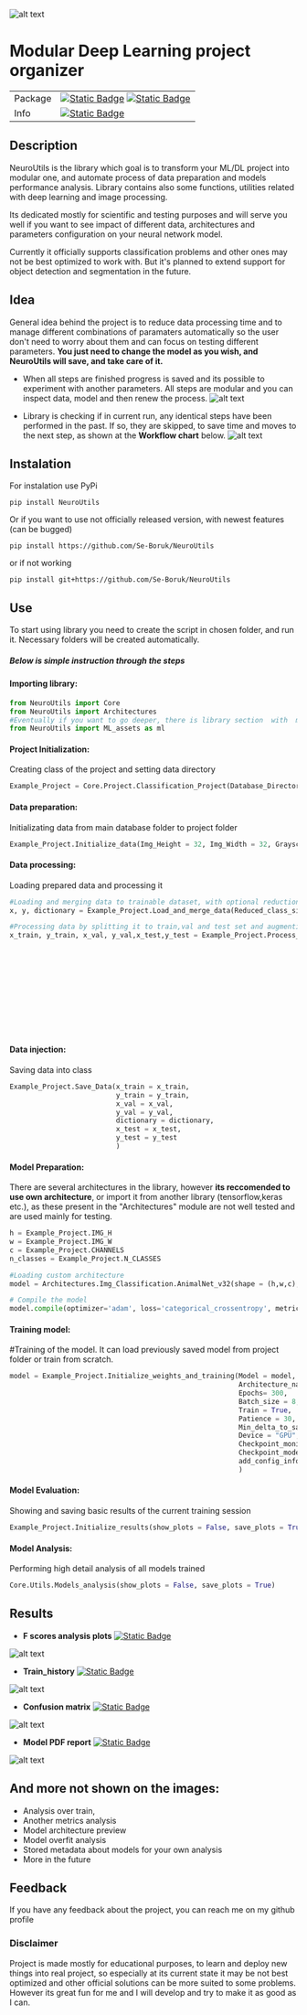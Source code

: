 
![alt text](https://github.com/Se-Boruk/NeuroUtils/blob/main/ReadMe_files/Logo_with_name.svg?raw=true)
# Modular Deep Learning project organizer





|           |          |
| :-------- | :------- |
| Package   | [![Static Badge](https://img.shields.io/badge/GitHub_Version-0.2.2-purple)](https://github.com/Se-Boruk/NeuroUtils) [![Static Badge](https://img.shields.io/badge/PyPi%20Version-0.2.1-blue)](https://pypi.org/project/NeuroUtils/)|
| Info      | [![Static Badge](https://img.shields.io/badge/License-Apache%202.0-green)](https://github.com/Se-Boruk/NeuroUtils/blob/main/LICENSE.txt)|



## Description
NeuroUtils is the library which goal is to transform your ML/DL project into modular one, and automate process of data preparation and models performance analysis. Library contains also some functions, utilities related with deep learning and image processing.

Its dedicated mostly for scientific and testing purposes and will serve you well if you want to see impact of different data, architectures and parameters configuration on your neural network model.

Currently it officially supports classification problems and other ones may not be best optimized to work with. But it's planned to extend support for object detection and segmentation in the future.


## Idea

General idea behind the project is to reduce data processing time and to manage different combinations of paramaters automatically so the user don't need to worry about them and can focus on testing different parameters. 
**You just need to change the model as you wish, and NeuroUtils will save, and take care of it.**

- When all steps are finished progress is saved and its possible to experiment with another parameters. All steps are modular and you can inspect data, model and then renew the process.
![alt text](https://github.com/Se-Boruk/NeuroUtils/blob/main/ReadMe_files/FlowChart_reduced_size.png?raw=true)

- Library is checking if in current run, any identical steps have been performed in the past. If so, they are skipped, to save time and moves to the next step, as shown at the **Workflow chart** below.
![alt text](https://github.com/Se-Boruk/NeuroUtils/blob/main/ReadMe_files/Workflow.jpg?raw=true)


## Instalation

For instalation use PyPi
```
pip install NeuroUtils
```
Or if you want to use not officially released version, with newest features (can be bugged)
```
pip install https://github.com/Se-Boruk/NeuroUtils
```
or if not working
```
pip install git+https://github.com/Se-Boruk/NeuroUtils
```
## Use
To start using library you need to create the script in chosen folder, and run it. Necessary folders will be created automatically. 
##### Below is simple instruction through the steps

#### **Importing library**:
```python
from NeuroUtils import Core
from NeuroUtils import Architectures
#Eventually if you want to go deeper, there is library section  with  more basic functions:
from NeuroUtils import ML_assets as ml
```

#### **Project Initialization**:
Creating class of the project and setting data directory
```python
Example_Project = Core.Project.Classification_Project(Database_Directory = "Your\DataBase\Folder")
```

#### **Data preparation**:
Initializating data from main database folder to project folder 
```python
Example_Project.Initialize_data(Img_Height = 32, Img_Width = 32, Grayscale = False)
```

#### **Data processing**:
Loading prepared data and processing it
```python
#Loading and merging data to trainable dataset, with optional reduction of the size class
x, y, dictionary = Example_Project.Load_and_merge_data(Reduced_class_size= None)

#Processing data by splitting it to train,val and test set and augmenting
x_train, y_train, x_val, y_val,x_test,y_test = Example_Project.Process_data(X = x,
                                                                            Y = y,
                                                                            Val_split = 0.1,
                                                                            Test_split = 0.1,
                                                                            DataSet_multiplier = 1,
                                                                            DataType = "float32",
                                                                            FlipRotate = False,
                                                                            RandBright = False,
                                                                            Gaussian_noise = False,
                                                                            Denoise = False,
                                                                            Contour = False
                                                                            )
```
    
#### **Data injection**:
Saving data into class
```python
Example_Project.Save_Data(x_train = x_train,
                          y_train = y_train,
                          x_val = x_val,
                          y_val = y_val,
                          dictionary = dictionary,
                          x_test = x_test,
                          y_test = y_test
                          )
```   

#### **Model Preparation**:
There are several architectures in the library, however **its reccomended to use own architecture**, or import it from another library (tensorflow,keras etc.), as these present in the "Architectures" module are not well tested and are used mainly for testing.
```python
h = Example_Project.IMG_H
w = Example_Project.IMG_W
c = Example_Project.CHANNELS
n_classes = Example_Project.N_CLASSES

#Loading custom architecture
model = Architectures.Img_Classification.AnimalNet_v32(shape = (h,w,c), n_classes =  n_classes)

# Compile the model
model.compile(optimizer='adam', loss='categorical_crossentropy', metrics=['accuracy'])
```    

#### **Training model**:
#Training of the model. It can load previously saved model from project folder or train from scratch.
```python
model = Example_Project.Initialize_weights_and_training(Model = model,
                                                        Architecture_name = 'AnimalNet_v32',
                                                        Epochs= 300,
                                                        Batch_size = 8,
                                                        Train = True,
                                                        Patience = 30,
                                                        Min_delta_to_save = 0.001,
                                                        Device = "GPU",
                                                        Checkpoint_monitor = "val_loss",
                                                        Checkpoint_mode = "min",
                                                        add_config_info = None
                                                        )
```  
    
#### **Model Evaluation**:
Showing and saving basic results of the current training session
```python
Example_Project.Initialize_results(show_plots = False, save_plots = True, Evaluate = False)
```    

#### **Model Analysis**:
Performing high detail analysis of all models trained
```python
Core.Utils.Models_analysis(show_plots = False, save_plots = True)
```  
## Results
- **F scores analysis plots** [![Static Badge](https://img.shields.io/badge/Full_HD-F_scores_analysis-green)](https://github.com/Se-Boruk/NeuroUtils/blob/main/ReadMe_files/F_scores.png)

![alt text](https://github.com/Se-Boruk/NeuroUtils/blob/main/ReadMe_files/F_scores_reduced_size.png?raw=true)

- **Train_history** [![Static Badge](https://img.shields.io/badge/Full_HD-Train_History-green)](https://github.com/Se-Boruk/NeuroUtils/blob/main/ReadMe_files/Train_history.png)

![alt text](https://github.com/Se-Boruk/NeuroUtils/blob/main/ReadMe_files/Train_history_reduced_size.png?raw=true)

- **Confusion matrix** [![Static Badge](https://img.shields.io/badge/Full_HD-Conf_Matrix-green)](https://github.com/Se-Boruk/NeuroUtils/blob/main/ReadMe_files/Confusion_matrix.png)

![alt text](https://github.com/Se-Boruk/NeuroUtils/blob/main/ReadMe_files/Confusion_matrix_reduced_size.png?raw=true)

- **Model PDF report** [![Static Badge](https://img.shields.io/badge/Full_HD-PDF_Report-green)](https://github.com/Se-Boruk/NeuroUtils/blob/main/ReadMe_files/Model_preview.png)

![alt text](https://github.com/Se-Boruk/NeuroUtils/blob/main/ReadMe_files/Model_preview_reduced_size.png?raw=true)

## **And more not shown on the images**:
- Analysis over train,
- Another metrics analysis
- Model architecture preview
- Model overfit analysis
- Stored metadata about models for your own analysis
- More in the future




## Feedback

If you have any feedback about the project, you can reach me on my github profile


### Disclaimer
Project is made mostly for educational purposes, to learn and deploy new things into real project, so especially at its current state it may be not best optimized and other official solutions can be more suited to some problems. However its great fun for me and I will develop and try to make it as good as I can.